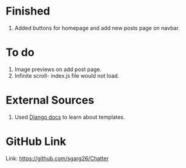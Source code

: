 # Finished

1. Added buttons for homepage and add new posts page on navbar.

# To do

1. Image previews on add post page.
2. Infinite scroll- index.js file would not load.

# External Sources

1. Used [Django docs](https://docs.djangoproject.com/en/5.0/topics/templates/) to learn about templates.

# GitHub Link

Link: https://github.com/sgarg26/Chatter
